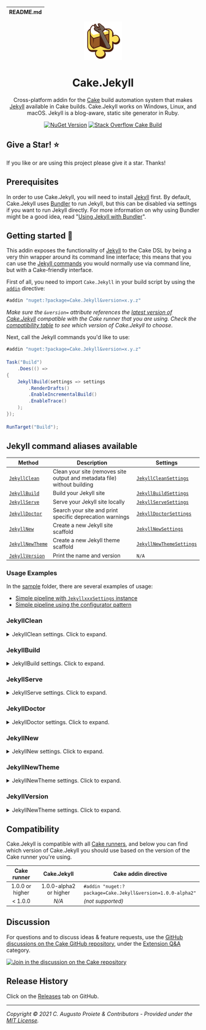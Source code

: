 | README.md |
|:---|

<div align="center">

![Cake.Jekyll](asset/cake-jekyll-logo.png)

</div>

<h1 align="center">Cake.Jekyll</h1>
<div align="center">

Cross-platform addin for the [Cake](https://cakebuild.net) build automation system that makes [Jekyll](https://jekyllrb.com) available in Cake builds. Cake.Jekyll works on Windows, Linux, and macOS. Jekyll is a blog-aware, static site generator in Ruby.

[![NuGet Version](https://img.shields.io/nuget/v/Cake.Jekyll.svg?color=blue&style=flat-square)](https://www.nuget.org/packages/Cake.Jekyll/) [![Stack Overflow Cake Build](https://img.shields.io/badge/stack%20overflow-cakebuild-orange.svg?style=flat-square)](http://stackoverflow.com/questions/tagged/cakebuild)

</div>

## Give a Star! :star:

If you like or are using this project please give it a star. Thanks!

## Prerequisites

In order to use Cake.Jekyll, you will need to install [Jekyll](https://jekyllrb.com) first. By default, Cake.Jekyll uses [Bundler](https://bundler.io) to run Jekyll, but this can be disabled via settings if you want to run Jekyll directly. For more information on why using Bundler might be a good idea, read "[Using Jekyll with Bundler](https://jekyllrb.com/tutorials/using-jekyll-with-bundler/)".

## Getting started :rocket:

This addin exposes the functionality of [Jekyll](https://jekyllrb.com) to the Cake DSL by being a very thin wrapper around its command line interface; this means that you can use the [Jekyll commands](https://jekyllrb.com/docs/usage/) you would normally use via command line, but with a Cake-friendly interface.

First of all, you need to import `Cake.Jekyll` in your build script by using the [`addin`](http://cakebuild.net/docs/fundamentals/preprocessor-directives) directive:

```csharp
#addin "nuget:?package=Cake.Jekyll&version=x.y.z"
```

_Make sure the `&version=` attribute references the [latest version of Cake.Jekyll](https://www.nuget.org/packages/Cake.Jekyll/) compatible with the Cake runner that you are using. Check the [compatibility table](#compatibility) to see which version of Cake.Jekyll to choose_.

Next, call the Jekyll commands you'd like to use:

```csharp
#addin "nuget:?package=Cake.Jekyll&version=x.y.z"

Task("Build")
    .Does(() =>
{
    JekyllBuild(settings => settings
        .RenderDrafts()
        .EnableIncrementalBuild()
        .EnableTrace()
    );
});

RunTarget("Build");
```

## Jekyll command aliases available

| Method                              | Description                                                              | Settings                   |
| ----------------------------------- | ------------------------------------------------------------------------ | -------------------------- |
| [`JekyllClean`](#jekyllclean)       | Clean your site (removes site output and metadata file) without building | [`JekyllCleanSettings`]    |
| [`JekyllBuild`](#jekyllbuild)       | Build your Jekyll site                                                   | [`JekyllBuildSettings`]    |
| [`JekyllServe`](#jekyllserve)       | Serve your Jekyll site locally                                           | [`JekyllServeSettings`]    |
| [`JekyllDoctor`](#jekylldoctor)     | Search your site and print specific deprecation warnings                 | [`JekyllDoctorSettings`]   |
| [`JekyllNew`](#jekyllnew)           | Create a new Jekyll site scaffold                                        | [`JekyllNewSettings`]      |
| [`JekyllNewTheme`](#jekyllnewtheme) | Create a new Jekyll theme scaffold                                       | [`JekyllNewThemeSettings`] |
| [`JekyllVersion`](#jekyllversion)   | Print the name and version                                               | `N/A`                      |

[`JekyllCleanSettings`]: src/Cake.Jekyll/Commands/Clean/JekyllCleanSettings.cs
[`JekyllBuildSettings`]: src/Cake.Jekyll/Commands/Build/JekyllBuildSettings.cs
[`JekyllServeSettings`]: src/Cake.Jekyll/Commands/Serve/JekyllServeSettings.cs
[`JekyllDoctorSettings`]: src/Cake.Jekyll/Commands/Doctor/JekyllDoctorSettings.cs
[`JekyllNewSettings`]: src/Cake.Jekyll/Commands/New/JekyllNewSettings.cs
[`JekyllNewThemeSettings`]: src/Cake.Jekyll/Commands/NewTheme/JekyllNewThemeSettings.cs

### Usage Examples

In the [sample](sample/) folder, there are several examples of usage:

- [Simple pipeline with `JekyllxxxSettings` instance](sample/jekyll-settings.cake)
- [Simple pipeline using the configurator pattern](sample/jekyll-configurator.cake)

### JekyllClean

<details>
  <summary>JekyllClean settings. Click to expand.</summary>

| Property            | Extension Method         | Description                                     |
| ------------------- | ------------------------ | ----------------------------------------------- |
| `Configuration`     | `WithConfiguration`      | Custom configuration file                       |
| `Source`            | `SetSource`              | Custom source directory                         |
| `Destination`       | `SetDestination`         | Custom destination directory                    |
| `Future`            | `PublishFuture`          | Publishes posts with a future date              |
| `LimitPosts`        | `LimitPosts`             | Limits the number of posts to parse and publish |
| `Watch`             | `EnableWatch`            | Watch for changes and rebuild                   |
| `BaseUrl`           | `SetBaseUrl`             | Serve the website from the given base URL       |
| `ForcePolling`      | `ForcePolling`           | Force watch to use polling                      |
| `Lsi`               | `UseLsi`                 | Use LSI for improved related posts              |
| `Drafts`            | `RenderDrafts`           | Render posts in the `_drafts` folder            |
| `Unpublished`       | `RenderUnpublished`      | Render posts that were marked as unpublished    |
| `DisableDiskCache`  | `DisableDiskCache`       | Disable caching to disk in non-safe mode        |
| `IncrementalBuild`  | `EnableIncrementalBuild` | Enable incremental rebuild                      |
| `StrictFrontMatter` | `UseStrictFrontMatter`   | Fail if errors are present in front matter      |
| `SafeMode`          | `EnableSafeMode`         | Safe mode                                       |
| `Plugins`           | `WithPlugins`            | Plugins directory (defaults to `./_plugins`)    |
| `Layouts`           | `SetLayouts`             | Layouts directory (defaults to `./_layouts`)    |
| `LiquidProfile`     | `EnableLiquidProfile`    | Generate a Liquid rendering profile             |
| `Trace`             | `EnableTrace`            | Show the full backtrace when an error occurs    |
| `LogLevel`          | `SetLogLevel`            | Print verbose output or silence output          |
| `WorkingDirectory`  | `SetWorkingDirectory`    | The working directory to run Jekyll             |
| `DoNotUseBundler`   | `DoNotUseBundler`        | Run Jekyll directly, without Bundler            |

</details>

### JekyllBuild

<details>
  <summary>JekyllBuild settings. Click to expand.</summary>

| Property            | Extension Method         | Description                                     |
| ------------------- | ------------------------ | ----------------------------------------------- |
| `Configuration`     | `WithConfiguration`      | Custom configuration file                       |
| `Source`            | `SetSource`              | Custom source directory                         |
| `Destination`       | `SetDestination`         | Custom destination directory                    |
| `Future`            | `PublishFuture`          | Publishes posts with a future date              |
| `LimitPosts`        | `LimitPosts`             | Limits the number of posts to parse and publish |
| `Watch`             | `EnableWatch`            | Watch for changes and rebuild                   |
| `BaseUrl`           | `SetBaseUrl`             | Serve the website from the given base URL       |
| `ForcePolling`      | `ForcePolling`           | Force watch to use polling                      |
| `Lsi`               | `UseLsi`                 | Use LSI for improved related posts              |
| `Drafts`            | `RenderDrafts`           | Render posts in the `_drafts` folder            |
| `Unpublished`       | `RenderUnpublished`      | Render posts that were marked as unpublished    |
| `DisableDiskCache`  | `DisableDiskCache`       | Disable caching to disk in non-safe mode        |
| `IncrementalBuild`  | `EnableIncrementalBuild` | Enable incremental rebuild                      |
| `StrictFrontMatter` | `UseStrictFrontMatter`   | Fail if errors are present in front matter      |
| `SafeMode`          | `EnableSafeMode`         | Safe mode                                       |
| `Plugins`           | `WithPlugins`            | Plugins directory (defaults to `./_plugins`)    |
| `Layouts`           | `SetLayouts`             | Layouts directory (defaults to `./_layouts`)    |
| `LiquidProfile`     | `EnableLiquidProfile`    | Generate a Liquid rendering profile             |
| `Trace`             | `EnableTrace`            | Show the full backtrace when an error occurs    |
| `LogLevel`          | `SetLogLevel`            | Print verbose output or silence output          |
| `WorkingDirectory`  | `SetWorkingDirectory`    | The working directory to run Jekyll             |
| `DoNotUseBundler`   | `DoNotUseBundler`        | Run Jekyll directly, without Bundler            |

</details>

### JekyllServe

<details>
  <summary>JekyllServe settings. Click to expand.</summary>

| Property             | Extension Method         | Description                                                            |
| -------------------- | ------------------------ | ---------------------------------------------------------------------- |
| `SslCertificate`     | `UseSslCertificate`      | X.509 (SSL) certificate                                                |
| `SslKey`             | `UseSslKey`              | X.509 (SSL) private key                                                |
| `Hostname`           | `SetHostname`            | Host to bind to                                                        |
| `Port`               | `SetPort`                | Port to listen on                                                      |
| `OpenUrl`            | `OpenUrl`                | Launch your site in a browser                                          |
| `Detach`             | `Detach`                 | Run the server in the background                                       |
| `ShowDirListing`     | `ShowDirListing`         | Show a directory listing instead of loading your index file            |
| `SkipInitialBuild`   | `SkipInitialBuild`       | Skips the initial site build which occurs before the server is started |
| `LiveReload`         | `UseLiveReload`          | Use LiveReload to automatically refresh browsers                       |
| `LiveReloadIgnore`   | `WithLiveReloadIgnore`   | Files for LiveReload to ignore                                         |
| `LiveReloadMinDelay` | `SetLiveReloadMinDelay`  | Minimum reload delay                                                   |
| `LiveReloadMaxDelay` | `SetLiveReloadMaxDelay`  | Maximum reload delay                                                   |
| `LiveReloadPort`     | `SetLiveReloadPort`      | Port for LiveReload to listen on                                       |
| `Configuration`      | `WithConfiguration`      | Custom configuration file                                              |
| `Source`             | `SetSource`              | Custom source directory                                                |
| `Destination`        | `SetDestination`         | Custom destination directory                                           |
| `Future`             | `PublishFuture`          | Publishes posts with a future date                                     |
| `LimitPosts`         | `LimitPosts`             | Limits the number of posts to parse and publish                        |
| `Watch`              | `EnableWatch`            | Watch for changes and rebuild                                          |
| `BaseUrl`            | `SetBaseUrl`             | Serve the website from the given base URL                              |
| `ForcePolling`       | `ForcePolling`           | Force watch to use polling                                             |
| `Lsi`                | `UseLsi`                 | Use LSI for improved related posts                                     |
| `Drafts`             | `RenderDrafts`           | Render posts in the `_drafts` folder                                   |
| `Unpublished`        | `RenderUnpublished`      | Render posts that were marked as unpublished                           |
| `DisableDiskCache`   | `DisableDiskCache`       | Disable caching to disk in non-safe mode                               |
| `IncrementalBuild`   | `EnableIncrementalBuild` | Enable incremental rebuild                                             |
| `StrictFrontMatter`  | `UseStrictFrontMatter`   | Fail if errors are present in front matter                             |
| `SafeMode`           | `EnableSafeMode`         | Safe mode                                                              |
| `Plugins`            | `WithPlugins`            | Plugins directory (defaults to `./_plugins`)                           |
| `Layouts`            | `SetLayouts`             | Layouts directory (defaults to `./_layouts`)                           |
| `LiquidProfile`      | `EnableLiquidProfile`    | Generate a Liquid rendering profile                                    |
| `Trace`              | `EnableTrace`            | Show the full backtrace when an error occurs                           |
| `LogLevel`           | `SetLogLevel`            | Print verbose output or silence output                                 |
| `WorkingDirectory`   | `SetWorkingDirectory`    | The working directory to run Jekyll                                    |
| `DoNotUseBundler`    | `DoNotUseBundler`        | Run Jekyll directly, without Bundler                                   |

</details>

### JekyllDoctor

<details>
  <summary>JekyllDoctor settings. Click to expand.</summary>

| Property           | Extension Method      | Description                                  |
| ------------------ | --------------------- | -------------------------------------------- |
| `Configuration`    | `WithConfiguration`   | Custom configuration file                    |
| `Source`           | `SetSource`           | Custom source directory                      |
| `Destination`      | `SetDestination`      | Custom destination directory                 |
| `SafeMode`         | `EnableSafeMode`      | Safe mode                                    |
| `Plugins`          | `WithPlugins`         | Plugins directory (defaults to `./_plugins`) |
| `Layouts`          | `SetLayouts`          | Layouts directory (defaults to `./_layouts`) |
| `LiquidProfile`    | `EnableLiquidProfile` | Generate a Liquid rendering profile          |
| `Trace`            | `EnableTrace`         | Show the full backtrace when an error occurs |
| `WorkingDirectory` | `SetWorkingDirectory` | The working directory to run Jekyll          |
| `DoNotUseBundler`  | `DoNotUseBundler`     | Run Jekyll directly, without Bundler         |

</details>

### JekyllNew

<details>
  <summary>JekyllNew settings. Click to expand.</summary>

| Property           | Extension Method      | Description                                  |
| ------------------ | --------------------- | -------------------------------------------- |
| `Path`             |                       | Path to scaffold the site                    |
| `Force`            | `EnableForce`         | Force creation even if PATH already exists   |
| `Blank`            | `EnableBlank`         | Creates scaffolding but with empty files     |
| `SkipBundle`       | `SkipBundle`          | Skip `bundle install`                        |
| `Source`           | `SetSource`           | Custom source directory                      |
| `Destination`      | `SetDestination`      | Custom destination directory                 |
| `SafeMode`         | `EnableSafeMode`      | Safe mode                                    |
| `Plugins`          | `WithPlugins`         | Plugins directory (defaults to `./_plugins`) |
| `Layouts`          | `SetLayouts`          | Layouts directory (defaults to `./_layouts`) |
| `LiquidProfile`    | `EnableLiquidProfile` | Generate a Liquid rendering profile          |
| `Trace`            | `EnableTrace`         | Show the full backtrace when an error occurs |
| `WorkingDirectory` | `SetWorkingDirectory` | The working directory to run Jekyll          |
| `DoNotUseBundler`  | `DoNotUseBundler`     | Run Jekyll directly, without Bundler         |

</details>

### JekyllNewTheme

<details>
  <summary>JekyllNewTheme settings. Click to expand.</summary>

| Property           | Extension Method       | Description                                  |
| ------------------ | ---------------------- | -------------------------------------------- |
| `Name`             |                        | The name of the theme                        |
| `CodeOfConduct`    | `IncludeCodeOfConduct` | Include a Code of Conduct                    |
| `Source`           | `SetSource`            | Custom source directory                      |
| `Destination`      | `SetDestination`       | Custom destination directory                 |
| `SafeMode`         | `EnableSafeMode`       | Safe mode                                    |
| `Plugins`          | `WithPlugins`          | Plugins directory (defaults to `./_plugins`) |
| `Layouts`          | `SetLayouts`           | Layouts directory (defaults to `./_layouts`) |
| `LiquidProfile`    | `EnableLiquidProfile`  | Generate a Liquid rendering profile          |
| `Trace`            | `EnableTrace`          | Show the full backtrace when an error occurs |
| `WorkingDirectory` | `SetWorkingDirectory`  | The working directory to run Jekyll          |
| `DoNotUseBundler`  | `DoNotUseBundler`      | Run Jekyll directly, without Bundler         |

</details>

### JekyllVersion

<details>
  <summary>JekyllNewTheme settings. Click to expand.</summary>

| Property           | Extension Method      | Description                          |
| ------------------ | --------------------- | ------------------------------------ |
| `WorkingDirectory` | `SetWorkingDirectory` | The working directory to run Jekyll  |
| `DoNotUseBundler`  | `DoNotUseBundler`     | Run Jekyll directly, without Bundler |

</details>

## Compatibility

Cake.Jekyll is compatible with all [Cake runners](https://cakebuild.net/docs/running-builds/runners/), and below you can find which version of Cake.Jekyll you should use based on the version of the Cake runner you're using.

| Cake runner     | Cake.Jekyll            | Cake addin directive                                       |
|:---------------:|:----------------------:| ---------------------------------------------------------- |
| 1.0.0 or higher | 1.0.0-alpha2 or higher | `#addin "nuget:?package=Cake.Jekyll&version=1.0.0-alpha2"` |
| < 1.0.0         | _N/A_                  | _(not supported)_                                          |

## Discussion

For questions and to discuss ideas & feature requests, use the [GitHub discussions on the Cake GitHub repository](https://github.com/cake-build/cake/discussions), under the [Extension Q&A](https://github.com/cake-build/cake/discussions/categories/extension-q-a) category.

[![Join in the discussion on the Cake repository](https://img.shields.io/badge/GitHub-Discussions-green?logo=github)](https://github.com/cake-build/cake/discussions)

## Release History

Click on the [Releases](https://github.com/augustoproiete/Cake.Jekyll/releases) tab on GitHub.

---

_Copyright &copy; 2021 C. Augusto Proiete & Contributors - Provided under the [MIT License](LICENSE)._
